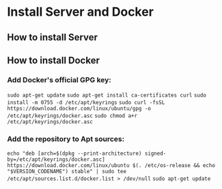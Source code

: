 # Install Server and Docker


## How to install Server





## How to install Docker

### Add Docker's official GPG key:
`sudo apt-get update`
`sudo apt-get install ca-certificates curl`
`sudo install -m 0755 -d /etc/apt/keyrings`
`sudo curl -fsSL https://download.docker.com/linux/ubuntu/gpg -o /etc/apt/keyrings/docker.asc`
`sudo chmod a+r /etc/apt/keyrings/docker.asc`

### Add the repository to Apt sources:
`echo "deb [arch=$(dpkg --print-architecture) signed-by=/etc/apt/keyrings/docker.asc] https://download.docker.com/linux/ubuntu $(. /etc/os-release && echo "$VERSION_CODENAME") stable" | sudo tee /etc/apt/sources.list.d/docker.list > /dev/null`
`sudo apt-get update`


